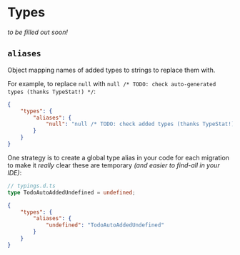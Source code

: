 # Types

_to be filled out soon!_

## `aliases`

Object mapping names of added types to strings to replace them with.

For example, to replace `null` with `null /* TODO: check auto-generated types (thanks TypeStat!) */`:

```json
{
    "types": {
        "aliases": {
            "null": "null /* TODO: check added types (thanks TypeStat!) */"
        }
    }
}
```

One strategy is to create a global type alias in your code for each migration to make it _really_ clear these are temporary
_(and easier to find-all in your IDE)_:

```typescript
// typings.d.ts
type TodoAutoAddedUndefined = undefined;
```

```json
{
    "types": {
        "aliases": {
            "undefined": "TodoAutoAddedUndefined"
        }
    }
}
```
